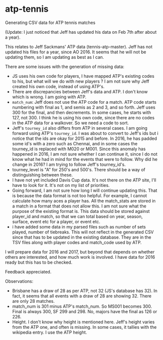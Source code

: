 # atp-tennis
Generating CSV data for ATP tennis matches

(Update: I just noticed that Jeff has updated his data on Feb 7th after about a year).

This relates to Jeff Sackmans' ATP data (tennis-atp-master).
Jeff has not updated his files for a year, since AO 2016. It seems that he will not be updating them, so I am updating as best as I can.

There are some issues with the generation of missing data:

- JS uses his own code for players, I have mapped ATP's existing codes to his, but what will we do with new players ?
  I am not sure why Jeff created his own code, instead of using ATP's.
- There are discrepancies between Jeff's data and ATP. I don't know which is wrong. I am going with ATP.
- `match_num`: Jeff does not use the ATP code for a match. ATP code starts numbering with final as 1, and semis as 2 and 3, and so forth. Jeff uses 300 for the final, and then decrements. In some cases, he starts with 127, not 300. I think he is using his own code, since there are no codes in the ATP data for a walkover. So we need a code to sort.
- Jeff's `tourney_id` also differs from ATP in several cases. I am going forward using ATP's `tourney_id`. I was about to convert to Jeff's ids but i notice that the ids are okay for 2015 and before. In 2016, he has padded some id's with a zero such as Chennai, and in some cases the tourney_id is replaced with M020 or M001. Since this anomaly has happened in 2016, I am not sure whether I can continue it, since I do not know what he had in mind for the events that were to follow. Why did he change in 2016?
 I am trying to follow Jeff's tourney_id's.
- tourney_level is "A" for 250's and 500's. There should be a way of distinguishing between these.
- I have not yet included Davis Cup data. It's not there on the ATP site, I'll have to look for it. It's not on my list of priorities.
- Going forward, I am not sure how long I will continue updating this. That is because the data format is not too helpful. For example, I cannot calculate how many aces a player has. All the match_stats are stored in a match in a format that does not allow this. I am not sure what the purpose of the existing format is. This data should be stored against player_id and match, so that we can total based on year, season, surface, event etc for a player, or event etc.
- i have added some data in my parsed files such as number of sets played, number of tiebreaks. This will not reflect in the generated CSV since that has to be updated in the existing database. They are in the TSV files along with player codes and match_code used by ATP.

I will prepare data for 2016 and 2017, but beyond that depends on whether others are interested, and how much work is involved. I have data for 2016 ready but this has to be checked.

Feedback appreciated.

Observations:
- Brisbane has a draw of 28 as per ATP, not 32 (JS's database has 32). In fact, it seems that all events with a draw of 28 are showing 32. There are only 28 matches.
- match_num is 301 minus ATP's match_num. So MS001 becomes 300. Final is always 300, SF 299 and 298. No, majors have the final as 126 or 226.
- Height. I don't know why height is mentioned here. Jeff's height varies from the ATP one, and often is missing. In some cases, it tallies with the wikipedia entry. I use the ATP height.
